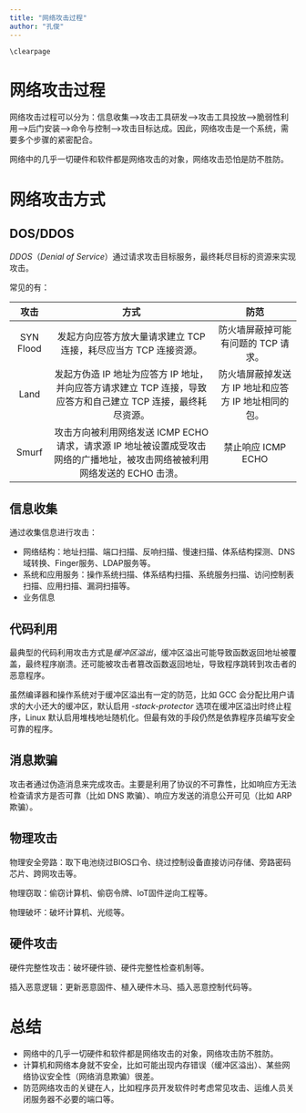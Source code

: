 ```yaml
---
title: "网络攻击过程"
author: "孔俊"
---
```


```{=latex}
\clearpage
```
# 网络攻击过程

网络攻击过程可以分为：信息收集-->攻击工具研发-->攻击工具投放-->脆弱性利用-->后门安装-->命令与控制-->攻击目标达成。因此，网络攻击是一个系统，需要多个步骤的紧密配合。

网络中的几乎一切硬件和软件都是网络攻击的对象，网络攻击恐怕是防不胜防。

# 网络攻击方式

## DOS/DDOS

*DDOS*（*Denial of Service*）通过请求攻击目标服务，最终耗尽目标的资源来实现攻击。

常见的有：

|   攻击    |                             方式                             |                         防范                         |
| :-------: | :----------------------------------------------------------: | :--------------------------------------------------: |
| SYN Flood | 发起方向应答方放大量请求建立 TCP 连接，耗尽应当方 TCP 连接资源。 |         防火墙屏蔽掉可能有问题的 TCP 请求。          |
|   Land    | 发起方伪造 IP 地址为应答方 IP 地址，并向应答方请求建立 TCP 连接，导致应答方和自己建立 TCP 连接，最终耗尽资源。 | 防火墙屏蔽掉发送方 IP 地址和应答方 IP 地址相同的包。 |
|   Smurf   | 攻击方向被利用网络发送 ICMP ECHO 请求，请求源 IP 地址被设置成受攻击网络的广播地址，被攻击网络被被利用网络发送的 ECHO 击溃。 |                  禁止响应 ICMP ECHO                  |



## 信息收集

通过收集信息进行攻击：

- 网络结构：地址扫描、端口扫描、反响扫描、慢速扫描、体系结构探测、DNS域转换、Finger服务、LDAP服务等。
- 系统和应用服务：操作系统扫描、体系结构扫描、系统服务扫描、访问控制表扫描、应用扫描、漏洞扫描等。
- 业务信息



## 代码利用

最典型的代码利用攻击方式是*缓冲区溢出*，缓冲区溢出可能导致函数返回地址被覆盖，最终程序崩溃。还可能被攻击者篡改函数返回地址，导致程序跳转到攻击者的恶意程序。

虽然编译器和操作系统对于缓冲区溢出有一定的防范，比如 GCC 会分配比用户请求的大小还大的缓冲区，默认启用 *-stack-protector* 选项在缓冲区溢出时终止程序，Linux 默认启用堆栈地址随机化。但最有效的手段仍然是依靠程序员编写安全可靠的程序。



## 消息欺骗

攻击者通过伪造消息来完成攻击。主要是利用了协议的不可靠性，比如响应方无法检查请求方是否可靠（比如 DNS 欺骗）、响应方发送的消息公开可见（比如 ARP 欺骗）。



## 物理攻击

物理安全旁路：取下电池绕过BIOS口令、绕过控制设备直接访问存储、旁路密码芯片、跨网攻击等。

物理窃取：偷窃计算机、偷窃令牌、IoT固件逆向工程等。

物理破坏：破坏计算机、光缆等。



## 硬件攻击

硬件完整性攻击：破坏硬件锁、硬件完整性检查机制等。

插入恶意逻辑：更新恶意固件、植入硬件木马、插入恶意控制代码等。



# 总结

- 网络中的几乎一切硬件和软件都是网络攻击的对象，网络攻击防不胜防。
- 计算机和网络本身就不安全，比如可能出现内存错误（缓冲区溢出）、某些网络协议安全性（网络消息欺骗）很差。
- 防范网络攻击的关键在人，比如程序员开发软件时考虑常见攻击、运维人员关闭服务器不必要的端口等。

